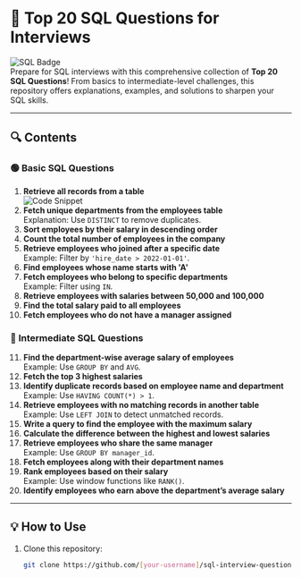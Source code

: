 # 🌟 Top 20 SQL Questions for Interviews

![SQL Badge](https://img.shields.io/badge/SQL-Interview%20Preparation-blue)  
Prepare for SQL interviews with this comprehensive collection of **Top 20 SQL Questions**! From basics to intermediate-level challenges, this repository offers explanations, examples, and solutions to sharpen your SQL skills.

---

## 🔍 **Contents**

### 🟢 **Basic SQL Questions**
1. **Retrieve all records from a table**  
   ![Code Snippet](https://your_image_hosting_url/retrieve_records.png)
2. **Fetch unique departments from the employees table**  
   Explanation: Use `DISTINCT` to remove duplicates.
3. **Sort employees by their salary in descending order**
4. **Count the total number of employees in the company**
5. **Retrieve employees who joined after a specific date**  
   Example: Filter by `'hire_date > 2022-01-01'`.
6. **Find employees whose name starts with 'A'**
7. **Fetch employees who belong to specific departments**  
   Example: Filter using `IN`.
8. **Retrieve employees with salaries between 50,000 and 100,000**
9. **Find the total salary paid to all employees**
10. **Fetch employees who do not have a manager assigned**

### 🔵 **Intermediate SQL Questions**
11. **Find the department-wise average salary of employees**  
    Example: Use `GROUP BY` and `AVG`.
12. **Fetch the top 3 highest salaries**
13. **Identify duplicate records based on employee name and department**  
    Example: Use `HAVING COUNT(*) > 1`.
14. **Retrieve employees with no matching records in another table**  
    Example: Use `LEFT JOIN` to detect unmatched records.
15. **Write a query to find the employee with the maximum salary**
16. **Calculate the difference between the highest and lowest salaries**
17. **Retrieve employees who share the same manager**  
    Example: Use `GROUP BY manager_id`.
18. **Fetch employees along with their department names**
19. **Rank employees based on their salary**  
    Example: Use window functions like `RANK()`.
20. **Identify employees who earn above the department’s average salary**

---

## 💡 **How to Use**

1. Clone this repository:  
   ```bash
   git clone https://github.com/[your-username]/sql-interview-questions.git

